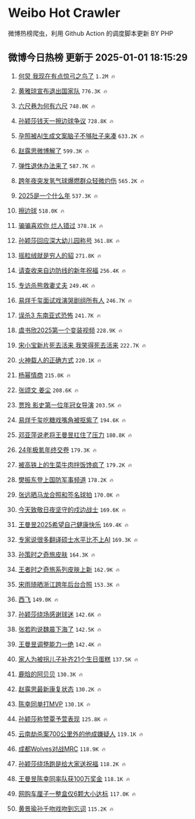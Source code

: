 # Weibo Hot Crawler 



微博热榜爬虫，利用 Github Action 的调度脚本更新 BY PHP 


## 微博今日热榜 更新于 2025-01-01 18:15:29 
1. [何炅 我现在有点惊弓之鸟了](https://s.weibo.com/weibo?q=%E4%BD%95%E7%82%85%20%E6%88%91%E7%8E%B0%E5%9C%A8%E6%9C%89%E7%82%B9%E6%83%8A%E5%BC%93%E4%B9%8B%E9%B8%9F%E4%BA%86&t=31&band_rank=1&Refer=top) `1.2M 🔥` 

1. [黄雅琼宣布退出国家队](https://s.weibo.com/weibo?q=%23%E9%BB%84%E9%9B%85%E7%90%BC%E5%AE%A3%E5%B8%83%E9%80%80%E5%87%BA%E5%9B%BD%E5%AE%B6%E9%98%9F%23&t=31&band_rank=2&Refer=top) `776.3K 🔥` 

1. [六尺巷为何有六尺](https://s.weibo.com/weibo?q=%23%E5%85%AD%E5%B0%BA%E5%B7%B7%E4%B8%BA%E4%BD%95%E6%9C%89%E5%85%AD%E5%B0%BA%23&t=31&band_rank=3&Refer=top) `748.0K 🔥` 

1. [孙颖莎钱天一擦边球争议](https://s.weibo.com/weibo?q=%23%E5%AD%99%E9%A2%96%E8%8E%8E%E9%92%B1%E5%A4%A9%E4%B8%80%E6%93%A6%E8%BE%B9%E7%90%83%E4%BA%89%E8%AE%AE%23&t=31&band_rank=4&Refer=top) `728.8K 🔥` 

1. [孕照被AI生成文案脑子不够肚子来凑](https://s.weibo.com/weibo?q=%23%E5%AD%95%E7%85%A7%E8%A2%ABAI%E7%94%9F%E6%88%90%E6%96%87%E6%A1%88%E8%84%91%E5%AD%90%E4%B8%8D%E5%A4%9F%E8%82%9A%E5%AD%90%E6%9D%A5%E5%87%91%23&t=31&band_rank=5&Refer=top) `633.2K 🔥` 

1. [赵露思微博解了](https://s.weibo.com/weibo?q=%23%E8%B5%B5%E9%9C%B2%E6%80%9D%E5%BE%AE%E5%8D%9A%E8%A7%A3%E4%BA%86%23&t=31&band_rank=6&Refer=top) `599.3K 🔥` 

1. [弹性退休办法来了](https://s.weibo.com/weibo?q=%E5%BC%B9%E6%80%A7%E9%80%80%E4%BC%91%E5%8A%9E%E6%B3%95%E6%9D%A5%E4%BA%86&t=31&band_rank=7&Refer=top) `587.7K 🔥` 

1. [跨年夜突发氢气球爆燃群众轻微灼伤](https://s.weibo.com/weibo?q=%23%E8%B7%A8%E5%B9%B4%E5%A4%9C%E7%AA%81%E5%8F%91%E6%B0%A2%E6%B0%94%E7%90%83%E7%88%86%E7%87%83%E7%BE%A4%E4%BC%97%E8%BD%BB%E5%BE%AE%E7%81%BC%E4%BC%A4%23&t=31&band_rank=8&Refer=top) `565.2K 🔥` 

1. [2025是一个什么年](https://s.weibo.com/weibo?q=%232025%E6%98%AF%E4%B8%80%E4%B8%AA%E4%BB%80%E4%B9%88%E5%B9%B4%23&t=31&band_rank=9&Refer=top) `537.3K 🔥` 

1. [擦边球](https://s.weibo.com/weibo?q=%E6%93%A6%E8%BE%B9%E7%90%83&t=31&band_rank=10&Refer=top) `518.0K 🔥` 

1. [骗骗喜欢你 烂人错过](https://s.weibo.com/weibo?q=%E9%AA%97%E9%AA%97%E5%96%9C%E6%AC%A2%E4%BD%A0%20%E7%83%82%E4%BA%BA%E9%94%99%E8%BF%87&t=31&band_rank=11&Refer=top) `378.1K 🔥` 

1. [孙颖莎回应深大幼儿园称号](https://s.weibo.com/weibo?q=%23%E5%AD%99%E9%A2%96%E8%8E%8E%E5%9B%9E%E5%BA%94%E6%B7%B1%E5%A4%A7%E5%B9%BC%E5%84%BF%E5%9B%AD%E7%A7%B0%E5%8F%B7%23&t=31&band_rank=12&Refer=top) `361.8K 🔥` 

1. [摇粒绒就是穷人的貂](https://s.weibo.com/weibo?q=%E6%91%87%E7%B2%92%E7%BB%92%E5%B0%B1%E6%98%AF%E7%A9%B7%E4%BA%BA%E7%9A%84%E8%B2%82&t=31&band_rank=13&Refer=top) `271.8K 🔥` 

1. [请查收来自边防线的新年祝福](https://s.weibo.com/weibo?q=%23%E8%AF%B7%E6%9F%A5%E6%94%B6%E6%9D%A5%E8%87%AA%E8%BE%B9%E9%98%B2%E7%BA%BF%E7%9A%84%E6%96%B0%E5%B9%B4%E7%A5%9D%E7%A6%8F%23&t=31&band_rank=14&Refer=top) `256.4K 🔥` 

1. [专访杀熊救妻丈夫](https://s.weibo.com/weibo?q=%23%E4%B8%93%E8%AE%BF%E6%9D%80%E7%86%8A%E6%95%91%E5%A6%BB%E4%B8%88%E5%A4%AB%23&t=31&band_rank=15&Refer=top) `249.4K 🔥` 

1. [易烊千玺面试戏演哭剧组所有人](https://s.weibo.com/weibo?q=%23%E6%98%93%E7%83%8A%E5%8D%83%E7%8E%BA%E9%9D%A2%E8%AF%95%E6%88%8F%E6%BC%94%E5%93%AD%E5%89%A7%E7%BB%84%E6%89%80%E6%9C%89%E4%BA%BA%23&t=31&band_rank=16&Refer=top) `246.7K 🔥` 

1. [误杀3 东南亚式恐怖](https://s.weibo.com/weibo?q=%E8%AF%AF%E6%9D%803%20%E4%B8%9C%E5%8D%97%E4%BA%9A%E5%BC%8F%E6%81%90%E6%80%96&t=31&band_rank=17&Refer=top) `241.7K 🔥` 

1. [虞书欣2025第一个变装视频](https://s.weibo.com/weibo?q=%23%E8%99%9E%E4%B9%A6%E6%AC%A32025%E7%AC%AC%E4%B8%80%E4%B8%AA%E5%8F%98%E8%A3%85%E8%A7%86%E9%A2%91%23&t=31&band_rank=18&Refer=top) `228.9K 🔥` 

1. [宋小宝新片死去活来 我笑得死去活来](https://s.weibo.com/weibo?q=%E5%AE%8B%E5%B0%8F%E5%AE%9D%E6%96%B0%E7%89%87%E6%AD%BB%E5%8E%BB%E6%B4%BB%E6%9D%A5%20%E6%88%91%E7%AC%91%E5%BE%97%E6%AD%BB%E5%8E%BB%E6%B4%BB%E6%9D%A5&t=31&band_rank=19&Refer=top) `222.7K 🔥` 

1. [火神载人的正确方式](https://s.weibo.com/weibo?q=%23%E7%81%AB%E7%A5%9E%E8%BD%BD%E4%BA%BA%E7%9A%84%E6%AD%A3%E7%A1%AE%E6%96%B9%E5%BC%8F%23&t=31&band_rank=20&Refer=top) `220.1K 🔥` 

1. [杨幂情商](https://s.weibo.com/weibo?q=%E6%9D%A8%E5%B9%82%E6%83%85%E5%95%86&t=31&band_rank=21&Refer=top) `215.0K 🔥` 

1. [张颂文 姜尘](https://s.weibo.com/weibo?q=%E5%BC%A0%E9%A2%82%E6%96%87%20%E5%A7%9C%E5%B0%98&t=31&band_rank=22&Refer=top) `208.6K 🔥` 

1. [贾玲 影史第一位年冠女导演](https://s.weibo.com/weibo?q=%E8%B4%BE%E7%8E%B2%20%E5%BD%B1%E5%8F%B2%E7%AC%AC%E4%B8%80%E4%BD%8D%E5%B9%B4%E5%86%A0%E5%A5%B3%E5%AF%BC%E6%BC%94&t=31&band_rank=23&Refer=top) `203.5K 🔥` 

1. [易烊千玺吃糖戏嘴角被抠紫了](https://s.weibo.com/weibo?q=%23%E6%98%93%E7%83%8A%E5%8D%83%E7%8E%BA%E5%90%83%E7%B3%96%E6%88%8F%E5%98%B4%E8%A7%92%E8%A2%AB%E6%8A%A0%E7%B4%AB%E4%BA%86%23&t=31&band_rank=24&Refer=top) `194.6K 🔥` 

1. [邓亚萍说老将王曼昱扛住了压力](https://s.weibo.com/weibo?q=%23%E9%82%93%E4%BA%9A%E8%90%8D%E8%AF%B4%E8%80%81%E5%B0%86%E7%8E%8B%E6%9B%BC%E6%98%B1%E6%89%9B%E4%BD%8F%E4%BA%86%E5%8E%8B%E5%8A%9B%23&t=31&band_rank=25&Refer=top) `180.8K 🔥` 

1. [24年极氪年终交卷](https://s.weibo.com/weibo?q=%2324%E5%B9%B4%E6%9E%81%E6%B0%AA%E5%B9%B4%E7%BB%88%E4%BA%A4%E5%8D%B7%23&t=31&band_rank=26&Refer=top) `179.3K 🔥` 

1. [被高铁上的生菜牛肉拌饭馋疯了](https://s.weibo.com/weibo?q=%E8%A2%AB%E9%AB%98%E9%93%81%E4%B8%8A%E7%9A%84%E7%94%9F%E8%8F%9C%E7%89%9B%E8%82%89%E6%8B%8C%E9%A5%AD%E9%A6%8B%E7%96%AF%E4%BA%86&t=31&band_rank=27&Refer=top) `179.2K 🔥` 

1. [樊振东登上国防军事频道](https://s.weibo.com/weibo?q=%23%E6%A8%8A%E6%8C%AF%E4%B8%9C%E7%99%BB%E4%B8%8A%E5%9B%BD%E9%98%B2%E5%86%9B%E4%BA%8B%E9%A2%91%E9%81%93%23&t=31&band_rank=28&Refer=top) `178.2K 🔥` 

1. [张远晒马龙合照和签名球拍](https://s.weibo.com/weibo?q=%E5%BC%A0%E8%BF%9C%E6%99%92%E9%A9%AC%E9%BE%99%E5%90%88%E7%85%A7%E5%92%8C%E7%AD%BE%E5%90%8D%E7%90%83%E6%8B%8D&t=31&band_rank=29&Refer=top) `170.0K 🔥` 

1. [今天致敬日夜坚守的戍边战士](https://s.weibo.com/weibo?q=%23%E4%BB%8A%E5%A4%A9%E8%87%B4%E6%95%AC%E6%97%A5%E5%A4%9C%E5%9D%9A%E5%AE%88%E7%9A%84%E6%88%8D%E8%BE%B9%E6%88%98%E5%A3%AB%23&t=31&band_rank=30&Refer=top) `169.6K 🔥` 

1. [王曼昱2025希望自己健康快乐](https://s.weibo.com/weibo?q=%23%E7%8E%8B%E6%9B%BC%E6%98%B12025%E5%B8%8C%E6%9C%9B%E8%87%AA%E5%B7%B1%E5%81%A5%E5%BA%B7%E5%BF%AB%E4%B9%90%23&t=31&band_rank=31&Refer=top) `169.4K 🔥` 

1. [专家说很多翻译硕士水平比不上AI](https://s.weibo.com/weibo?q=%23%E4%B8%93%E5%AE%B6%E8%AF%B4%E5%BE%88%E5%A4%9A%E7%BF%BB%E8%AF%91%E7%A1%95%E5%A3%AB%E6%B0%B4%E5%B9%B3%E6%AF%94%E4%B8%8D%E4%B8%8AAI%23&t=31&band_rank=32&Refer=top) `169.3K 🔥` 

1. [孙策时之奇旅皮肤](https://s.weibo.com/weibo?q=%23%E5%AD%99%E7%AD%96%E6%97%B6%E4%B9%8B%E5%A5%87%E6%97%85%E7%9A%AE%E8%82%A4%23&t=31&band_rank=33&Refer=top) `164.3K 🔥` 

1. [王者时之奇旅系列皮肤上新](https://s.weibo.com/weibo?q=%23%E7%8E%8B%E8%80%85%E6%97%B6%E4%B9%8B%E5%A5%87%E6%97%85%E7%B3%BB%E5%88%97%E7%9A%AE%E8%82%A4%E4%B8%8A%E6%96%B0%23&t=31&band_rank=34&Refer=top) `162.9K 🔥` 

1. [宋雨琦晒浙江跨年后台合照](https://s.weibo.com/weibo?q=%23%E5%AE%8B%E9%9B%A8%E7%90%A6%E6%99%92%E6%B5%99%E6%B1%9F%E8%B7%A8%E5%B9%B4%E5%90%8E%E5%8F%B0%E5%90%88%E7%85%A7%23&t=31&band_rank=35&Refer=top) `153.3K 🔥` 

1. [西飞](https://s.weibo.com/weibo?q=%E8%A5%BF%E9%A3%9E&t=31&band_rank=36&Refer=top) `149.0K 🔥` 

1. [孙颖莎绕场感谢球迷](https://s.weibo.com/weibo?q=%E5%AD%99%E9%A2%96%E8%8E%8E%E7%BB%95%E5%9C%BA%E6%84%9F%E8%B0%A2%E7%90%83%E8%BF%B7&t=31&band_rank=37&Refer=top) `142.6K 🔥` 

1. [张若昀说魏晨下海了](https://s.weibo.com/weibo?q=%E5%BC%A0%E8%8B%A5%E6%98%80%E8%AF%B4%E9%AD%8F%E6%99%A8%E4%B8%8B%E6%B5%B7%E4%BA%86&t=31&band_rank=38&Refer=top) `142.5K 🔥` 

1. [王曼昱调整能力一绝](https://s.weibo.com/weibo?q=%23%E7%8E%8B%E6%9B%BC%E6%98%B1%E8%B0%83%E6%95%B4%E8%83%BD%E5%8A%9B%E4%B8%80%E7%BB%9D%23&t=31&band_rank=39&Refer=top) `142.4K 🔥` 

1. [家人为被拐儿子补齐21个生日蛋糕](https://s.weibo.com/weibo?q=%23%E5%AE%B6%E4%BA%BA%E4%B8%BA%E8%A2%AB%E6%8B%90%E5%84%BF%E5%AD%90%E8%A1%A5%E9%BD%9021%E4%B8%AA%E7%94%9F%E6%97%A5%E8%9B%8B%E7%B3%95%23&t=31&band_rank=40&Refer=top) `137.5K 🔥` 

1. [鹿晗的阿贝贝](https://s.weibo.com/weibo?q=%E9%B9%BF%E6%99%97%E7%9A%84%E9%98%BF%E8%B4%9D%E8%B4%9D&t=31&band_rank=41&Refer=top) `130.3K 🔥` 

1. [赵露思最新康复状态](https://s.weibo.com/weibo?q=%23%E8%B5%B5%E9%9C%B2%E6%80%9D%E6%9C%80%E6%96%B0%E5%BA%B7%E5%A4%8D%E7%8A%B6%E6%80%81%23&t=31&band_rank=42&Refer=top) `130.2K 🔥` 

1. [陈幸同单打MVP](https://s.weibo.com/weibo?q=%23%E9%99%88%E5%B9%B8%E5%90%8C%E5%8D%95%E6%89%93MVP%23&t=31&band_rank=43&Refer=top) `130.1K 🔥` 

1. [孙颖莎称赞覃予萱表现](https://s.weibo.com/weibo?q=%23%E5%AD%99%E9%A2%96%E8%8E%8E%E7%A7%B0%E8%B5%9E%E8%A6%83%E4%BA%88%E8%90%B1%E8%A1%A8%E7%8E%B0%23&t=31&band_rank=44&Refer=top) `125.8K 🔥` 

1. [云南劫杀案700公里外的他成嫌疑人](https://s.weibo.com/weibo?q=%23%E4%BA%91%E5%8D%97%E5%8A%AB%E6%9D%80%E6%A1%88700%E5%85%AC%E9%87%8C%E5%A4%96%E7%9A%84%E4%BB%96%E6%88%90%E5%AB%8C%E7%96%91%E4%BA%BA%23&t=31&band_rank=45&Refer=top) `119.1K 🔥` 

1. [成都Wolves对战MRC](https://s.weibo.com/weibo?q=%E6%88%90%E9%83%BDWolves%E5%AF%B9%E6%88%98MRC&t=31&band_rank=46&Refer=top) `118.9K 🔥` 

1. [孙颖莎绕场跑是给大家送祝福](https://s.weibo.com/weibo?q=%23%E5%AD%99%E9%A2%96%E8%8E%8E%E7%BB%95%E5%9C%BA%E8%B7%91%E6%98%AF%E7%BB%99%E5%A4%A7%E5%AE%B6%E9%80%81%E7%A5%9D%E7%A6%8F%23&t=31&band_rank=47&Refer=top) `118.2K 🔥` 

1. [王曼昱陈幸同率队获100万奖金](https://s.weibo.com/weibo?q=%23%E7%8E%8B%E6%9B%BC%E6%98%B1%E9%99%88%E5%B9%B8%E5%90%8C%E7%8E%87%E9%98%9F%E8%8E%B7100%E4%B8%87%E5%A5%96%E9%87%91%23&t=31&band_rank=48&Refer=top) `118.1K 🔥` 

1. [网购车厘子一整盒仅6颗大小达标](https://s.weibo.com/weibo?q=%23%E7%BD%91%E8%B4%AD%E8%BD%A6%E5%8E%98%E5%AD%90%E4%B8%80%E6%95%B4%E7%9B%92%E4%BB%856%E9%A2%97%E5%A4%A7%E5%B0%8F%E8%BE%BE%E6%A0%87%23&t=31&band_rank=49&Refer=top) `117.0K 🔥` 

1. [黄景瑜孙千吻戏吻到忘词](https://s.weibo.com/weibo?q=%E9%BB%84%E6%99%AF%E7%91%9C%E5%AD%99%E5%8D%83%E5%90%BB%E6%88%8F%E5%90%BB%E5%88%B0%E5%BF%98%E8%AF%8D&t=31&band_rank=50&Refer=top) `115.2K 🔥` 

